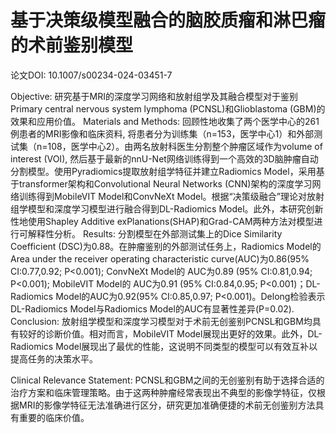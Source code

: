 # 基于决策级模型融合的脑胶质瘤和淋巴瘤的术前鉴别模型
论文DOI: 10.1007/s00234-024-03451-7       

Objective: 研究基于MRI的深度学习网络和放射组学及其融合模型对于鉴别Primary central nervous system lymphoma (PCNSL)和Glioblastoma (GBM)的效果和应用价值。
Materials and Methods: 回顾性地收集了两个医学中心的261例患者的MRI影像和临床资料, 将患者分为训练集（n=153，医学中心1）和外部测试集（n=108，医学中心2）。由两名放射科医生分割整个肿瘤区域作为volume of interest (VOI), 然后基于最新的nnU-Net网络训练得到一个高效的3D脑肿瘤自动分割模型。使用Pyradiomics提取放射组学特征并建立Radiomics Model，采用基于transformer架构和Convolutional Neural Networks (CNN)架构的深度学习网络训练得到MobileVIT Model和ConvNeXt Model。根据“决策级融合”理论对放射组学模型和深度学习模型进行融合得到DL-Radiomics Model。此外，本研究创新性地使用Shapley Additive exPlanations(SHAP)和Grad-CAM两种方法对模型进行可解释性分析。
Results: 分割模型在外部测试集上的Dice Similarity Coefficient (DSC)为0.88。在肿瘤鉴别的外部测试任务上，Radiomics Model的Area under the receiver operating characteristic curve(AUC)为0.86(95% CI:0.77,0.92; P<0.001); ConvNeXt Model的 AUC为0.89 (95% CI:0.81,0.94; P<0.001); MobileVIT Model的 AUC为0.91 (95% CI:0.84,0.95; P<0.001)；DL-Radiomics Model的AUC为0.92(95% CI:0.85,0.97; P<0.001)。Delong检验表示DL-Radiomics Model与Radiomics Model的AUC有显著性差异(P=0.02).
Conclusion: 放射组学模型和深度学习模型对于术前无创鉴别PCNSL和GBM均具有较好的诊断价值。相对而言，MobileVIT Model展现出更好的效果。此外，DL-Radiomics Model展现出了最优的性能，这说明不同类型的模型可以有效互补以提高任务的决策水平。

Clinical Relevance Statement: PCNSL和GBM之间的无创鉴别有助于选择合适的治疗方案和临床管理策略。由于这两种肿瘤经常表现出不典型的影像学特征，仅根据MRI的影像学特征无法准确进行区分，研究更加准确便捷的术前无创鉴别方法具有重要的临床价值。

